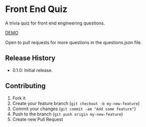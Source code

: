 Front End Quiz
=============
A trivia quiz for front end engineering questions.

[DEMO](http://coderesponsible.com/front-end-developer-quiz/)

Open to pull requests for more questions in the questions.json file.
 
## Release History
* 0.1.0: Initial release.
 
## Contributing
1. Fork it
2. Create your feature branch (`git checkout -b my-new-feature`)
3. Commit your changes (`git commit -am "Add some feature"`)
4. Push to the branch (`git push origin my-new-feature`)
5. Create new Pull Request